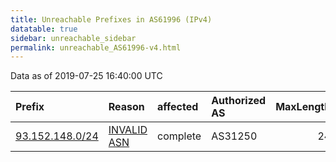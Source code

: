 ```yaml
---
title: Unreachable Prefixes in AS61996 (IPv4)
datatable: true
sidebar: unreachable_sidebar
permalink: unreachable_AS61996-v4.html
---
```


Data as of 2019-07-25 16:40:00 UTC


<div class="datatable-begin"></div>

| Prefix                                                   | Reason                                                                                                 | affected   | Authorized AS   |   MaxLength | Anchor                                         |   unreachable /24s |
|:---------------------------------------------------------|:-------------------------------------------------------------------------------------------------------|:-----------|:----------------|------------:|:-----------------------------------------------|-------------------:|
| [93.152.148.0/24](https://stat.ripe.net/93.152.148.0/24) | [INVALID ASN](https://rpki-validator.ripe.net/announcement-preview?asn=AS61996&prefix=93.152.148.0/24) | complete   | AS31250         |          24 | [RIPE](unreachable_RIPE_NCC_RPKI_Root-v4.html) |                  1 |

<div class="datatable-end"></div>